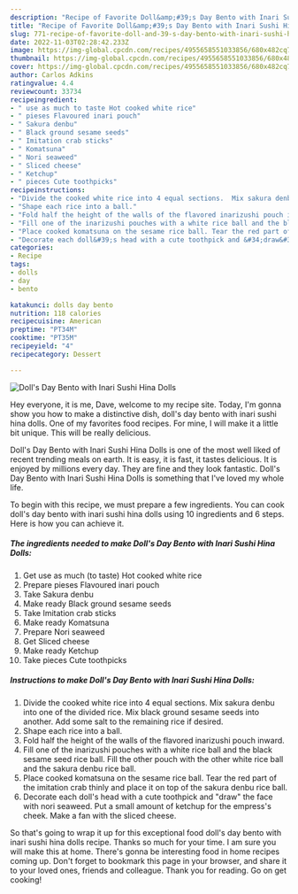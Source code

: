 ```yaml
---
description: "Recipe of Favorite Doll&amp;#39;s Day Bento with Inari Sushi Hina Dolls"
title: "Recipe of Favorite Doll&amp;#39;s Day Bento with Inari Sushi Hina Dolls"
slug: 771-recipe-of-favorite-doll-and-39-s-day-bento-with-inari-sushi-hina-dolls
date: 2022-11-03T02:28:42.233Z
image: https://img-global.cpcdn.com/recipes/4955658551033856/680x482cq70/dolls-day-bento-with-inari-sushi-hina-dolls-recipe-main-photo.jpg
thumbnail: https://img-global.cpcdn.com/recipes/4955658551033856/680x482cq70/dolls-day-bento-with-inari-sushi-hina-dolls-recipe-main-photo.jpg
cover: https://img-global.cpcdn.com/recipes/4955658551033856/680x482cq70/dolls-day-bento-with-inari-sushi-hina-dolls-recipe-main-photo.jpg
author: Carlos Adkins
ratingvalue: 4.4
reviewcount: 33734
recipeingredient:
- " use as much to taste Hot cooked white rice"
- " pieses Flavoured inari pouch"
- " Sakura denbu"
- " Black ground sesame seeds"
- " Imitation crab sticks"
- " Komatsuna"
- " Nori seaweed"
- " Sliced cheese"
- " Ketchup"
- " pieces Cute toothpicks"
recipeinstructions:
- "Divide the cooked white rice into 4 equal sections.  Mix sakura denbu into one of the divided rice. Mix black ground sesame seeds into another. Add some salt to the remaining rice if desired."
- "Shape each rice into a ball."
- "Fold half the height of the walls of the flavored inarizushi pouch inward."
- "Fill one of the inarizushi pouches with a white rice ball and the black sesame seed rice ball. Fill the other pouch with the other white rice ball and the sakura denbu rice ball."
- "Place cooked komatsuna on the sesame rice ball. Tear the red part of the imitation crab thinly and place it on top of the sakura denbu rice ball."
- "Decorate each doll&#39;s head with a cute toothpick and &#34;draw&#34; the face with nori seaweed. Put a small amount of ketchup for the empress&#39;s cheek.  Make a fan with the sliced cheese."
categories:
- Recipe
tags:
- dolls
- day
- bento

katakunci: dolls day bento 
nutrition: 118 calories
recipecuisine: American
preptime: "PT34M"
cooktime: "PT35M"
recipeyield: "4"
recipecategory: Dessert

---
```



![Doll&#39;s Day Bento with Inari Sushi Hina Dolls](https://img-global.cpcdn.com/recipes/4955658551033856/680x482cq70/dolls-day-bento-with-inari-sushi-hina-dolls-recipe-main-photo.jpg)

Hey everyone, it is me, Dave, welcome to my recipe site. Today, I'm gonna show you how to make a distinctive dish, doll&#39;s day bento with inari sushi hina dolls. One of my favorites food recipes. For mine, I will make it a little bit unique. This will be really delicious.

Doll&#39;s Day Bento with Inari Sushi Hina Dolls is one of the most well liked of recent trending meals on earth. It is easy, it is fast, it tastes delicious. It is enjoyed by millions every day. They are fine and they look fantastic. Doll&#39;s Day Bento with Inari Sushi Hina Dolls is something that I've loved my whole life.




To begin with this recipe, we must prepare a few ingredients. You can cook doll&#39;s day bento with inari sushi hina dolls using 10 ingredients and 6 steps. Here is how you can achieve it.

<!--inarticleads1-->

##### The ingredients needed to make Doll&#39;s Day Bento with Inari Sushi Hina Dolls:

1. Get  use as much (to taste) Hot cooked white rice
1. Prepare  pieses Flavoured inari pouch
1. Take  Sakura denbu
1. Make ready  Black ground sesame seeds
1. Take  Imitation crab sticks
1. Make ready  Komatsuna
1. Prepare  Nori seaweed
1. Get  Sliced cheese
1. Make ready  Ketchup
1. Take  pieces Cute toothpicks




<!--inarticleads2-->

##### Instructions to make Doll&#39;s Day Bento with Inari Sushi Hina Dolls:

1. Divide the cooked white rice into 4 equal sections.  Mix sakura denbu into one of the divided rice. Mix black ground sesame seeds into another. Add some salt to the remaining rice if desired.
1. Shape each rice into a ball.
1. Fold half the height of the walls of the flavored inarizushi pouch inward.
1. Fill one of the inarizushi pouches with a white rice ball and the black sesame seed rice ball. Fill the other pouch with the other white rice ball and the sakura denbu rice ball.
1. Place cooked komatsuna on the sesame rice ball. Tear the red part of the imitation crab thinly and place it on top of the sakura denbu rice ball.
1. Decorate each doll&#39;s head with a cute toothpick and &#34;draw&#34; the face with nori seaweed. Put a small amount of ketchup for the empress&#39;s cheek.  Make a fan with the sliced cheese.




So that's going to wrap it up for this exceptional food doll&#39;s day bento with inari sushi hina dolls recipe. Thanks so much for your time. I am sure you will make this at home. There's gonna be interesting food in home recipes coming up. Don't forget to bookmark this page in your browser, and share it to your loved ones, friends and colleague. Thank you for reading. Go on get cooking!

